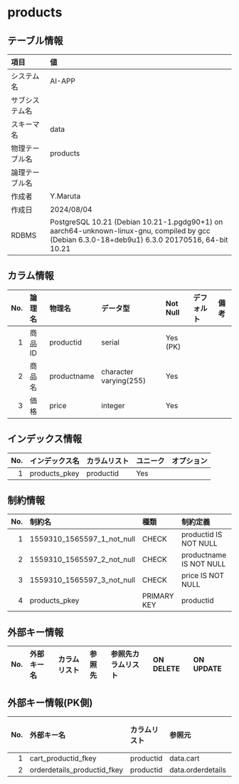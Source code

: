 # products

## テーブル情報

| 項目                           | 値                                                                                                   |
|:-------------------------------|:-----------------------------------------------------------------------------------------------------|
| システム名                     | AI-APP                                                                                               |
| サブシステム名                 |                                                                                                      |
| スキーマ名                     | data                                                                                                 |
| 物理テーブル名                 | products                                                                                             |
| 論理テーブル名                 |                                                                                                      |
| 作成者                         | Y.Maruta                                                                                             |
| 作成日                         | 2024/08/04                                                                                           |
| RDBMS                          | PostgreSQL 10.21 (Debian 10.21-1.pgdg90+1) on aarch64-unknown-linux-gnu, compiled by gcc (Debian 6.3.0-18+deb9u1) 6.3.0 20170516, 64-bit 10.21 |



## カラム情報

| No. | 論理名                         | 物理名                         | データ型                       | Not Null | デフォルト           | 備考                           |
|----:|:-------------------------------|:-------------------------------|:-------------------------------|:---------|:---------------------|:-------------------------------|
|   1 | 商品ID                         | productid                      | serial                         | Yes (PK) |                      |                                |
|   2 | 商品名                         | productname                    | character varying(255)         | Yes      |                      |                                |
|   3 | 価格                           | price                          | integer                        | Yes      |                      |                                |



## インデックス情報

| No. | インデックス名                 | カラムリスト                             | ユニーク   | オプション                     | 
|----:|:-------------------------------|:-----------------------------------------|:-----------|:-------------------------------|
|   1 | products_pkey                  | productid                                | Yes        |                                |



## 制約情報

| No. | 制約名                         | 種類                           | 制約定義                       |
|----:|:-------------------------------|:-------------------------------|:-------------------------------|
|   1 | 1559310_1565597_1_not_null     | CHECK                          | productid IS NOT NULL          |
|   2 | 1559310_1565597_2_not_null     | CHECK                          | productname IS NOT NULL        |
|   3 | 1559310_1565597_3_not_null     | CHECK                          | price IS NOT NULL              |
|   4 | products_pkey                  | PRIMARY KEY                    | productid                      |



## 外部キー情報

| No. | 外部キー名                     | カラムリスト                             | 参照先                         | 参照先カラムリスト                       | ON DELETE    | ON UPDATE    |
|----:|:-------------------------------|:-----------------------------------------|:-------------------------------|:-----------------------------------------|:-------------|:-------------|



## 外部キー情報(PK側)

| No. | 外部キー名                     | カラムリスト                             | 参照元                         | 参照元カラムリスト                       | ON DELETE    | ON UPDATE    |
|----:|:-------------------------------|:-----------------------------------------|:-------------------------------|:-----------------------------------------|:-------------|:-------------|
|   1 | cart_productid_fkey            | productid                                | data.cart                      | productid                                |              |              |
|   2 | orderdetails_productid_fkey    | productid                                | data.orderdetails              | productid                                |              |              |


